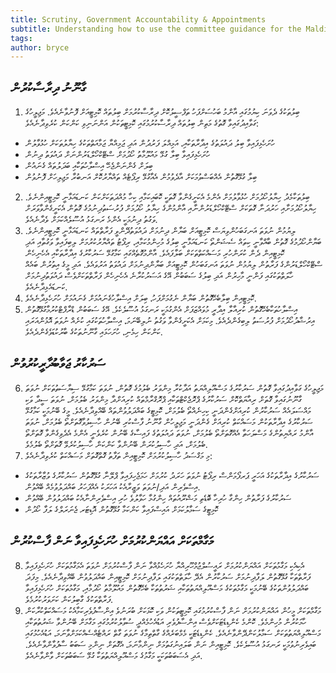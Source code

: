 ```yaml
---
title: Scrutiny, Government Accountability & Appointments
subtitle: Understanding how to use the committee guidance for the Maldives Parliament
tags: 
author: bryce
---
```


<h2>ގާނޫނު ދިރާސާކުރުން </h2>


<ol>
<li>ބިލުތަކުގެ ދެވަނަ ކިޔުމުގައި އާންމު ބަހުސަށްފަހު ތަފްސީލުކޮށް ދިރާސާކުރުމަށް ބިލުތައް ކޮމިޓީއަށް ފޮނުވާނެއެވެ. މަޖިލީހުގެ ގަވާއިދުގައިވާ ގޮތުގެ މަތިން ބިލުތައް ދިރާސާކުރުމުގައި ކޮމިޓީތަކުން އަންނަނިވި ކަންކަން ކުރެވިދާނެއެވެ: </li>
</ol>
<ul>
<li>ހުށަހެޅިފައިވާ ބިލު ދައުލަތުގެ އިދާރާތަކާއި، އަމިއްލަ ފަރުދުން އަދި ޖަމިއްޔާ ޖަމާއަތްތަކުގެ ހިޔާލުތަކަށް ހުޅުވާލުން </li>
<li>ހުށަހެޅިފައިވާ ބިލާ ގުޅޭ މައުލޫމާތު ހޯދުމަށް ސްޓޭކްހޯލްޑަރުންނަށް ދައުވަތު ދިނުން </li>
<li>ބިލަށް ގެންނަންޖެހޭ އިސްލާހުތަކާއި ބަދަލުތައް ގެނައުން </li>
<li>ބިލާ ގުޅޭގޮތުން އެއްބަސްވުމަކަށް އާދެވުމުން އެއާގުޅޭ ރިޕޯޓެއް ތައްޔާރުކޮށް އަނބުރާ މަޖިލިހަށް ފޮނުވުން</li>
</ul>

<ol start="2">
<li>ބިލުތަކާމެދު ހިޔާލުހޯދުމަށް ހުޅުވާލުމަށް އެންމެ އެކަށީގެންވާ ގޮތަކީ ކޮބައިކަމާއި ކިހާ މުއްދަތަކަށްކަން ކަނޑައަޅާނީ ކޮމިޓީއިންނެވެ. ހިޔާލުހޯދުމަށާއި ހަރުދަނާ ގޮތަކަށް ސްޓޭކްހޯލްޑަރުންނާއި އާންމުންގެ ހިޔާލު ހޯދުމަށް ފުރުސަތުދިނުމުގެ ގޮތުން އެކަށީގެންވާވަރަށް ވަގުތު ދިނުމަކީ އެންމެ ރަނގަޅު އުސޫލެއްކަމަށް ވެދާނެއެވެ.   </li>
<li>ލިޔުމުން ނުވަތަ އަނގަބަހުންވިޔަސް ކޮމިޓީއަށް ބަޔާން ދިނުމަށް ދައުވަތުދޭންވީ ފަރާތްތައް ކަނޑައަޅާނީ ކޮމިޓީއިންނެވެ. ބަޔާންހޯދުމުގެ ގޮތުން ބާއްވާނީ ކިތައް ސެޝަންތޯ ކަނޑައަޅާނީ ބިލުގެ މުހިންމުކަމާއި، ރިޕޯޓު ތައްޔާރުކުރުމަށް ލިބިފައިވާ ވަގުތާއި އަދި ކޮމިޓީއިން ދެން ކުރަންހުރި މަސައްކަތްތަކަށް ބަލާފައެވެ. އާންމުގޮތެއްގައި ކަމާގުޅޭ ސަރުކާރުގެ އިދާރާތަކާއި އެހެނިހެން ސްޓޭކްހޯލްޑަރުންގެ ފަރާތުން ލިޔުމުން ނުވަތަ އަނގަބަހުން ކޮމިޓީއަށް ބަޔާންދިނުމަށް ދައުވަތު އަރުވައެވެ. އަދި މީގެ އިތުރުން ބައެއް ހާލަތްތަކުގައި ފަންނީ މާހިރުން އަދި ބިލުގެ ސަބަބުން އޭގެ އަސަރުކުރާނެ އެހެނިހެން ފަރާތްތަކަށްވެސް ދައުވަތުދިނުމަށް ކަނޑައެޅިދާނެއެވެ. </li>
<li>ކޮމިޓީއިން ބިލާބެހޭގޮތުން ބަޔާން ނެގުމަށްފަހު، ބިލަށް އިސްލާހުގެނައުމަށް ގެނައުމަށް ހުށަހެޅިދާނެއެވެ. </li>
<li>އިސްލާހުތަކާބެހޭގޮތުން ކުރިއާލާ އިދާރީ މުވައްޒަފަށް އެންގުމަކީ ރަނގަޅު އުސޫލެކެވެ. އޭގެ ސަބަބުން ޑްރާފްޓްކުރުމާގުޅޭގޮތުން އިރުޝާދުހޯދުމަށް ފުރުސަތު ލިބިގެންދެއެވެ. މިކަމަށް އެކަށީގެންވާ ވަގުތު ނުލިބޭނަމަ، އިސްލާހުތަކުގައި ކުށެއް ނުވަތަ އޮޅުންއަރައި ކަންކަން ހިމެނި، ހުށަހަޅައި ގާނޫނުތަކުގެ ބާރުކުޑަވެގެންދެއެވެ.</li>
</ol>

<h2>ސަރުކާރު ޖަވާބުދާރީކުރުވުން </h2>

<ol start="6">
<li>މަޖިލީހުގެ ގަވާއިދުގައިވާ ގޮތުން ސަރުކާރުގެ މަސްއޫލިއްޔަތު އަދާކުރާ މިންވަރު ބެލުމުގެ ގޮތުން، ނުވަތަ ކަމާގުޅޭ ސިޔާސަތުތަކަށް ނުވަތަ ގާނޫނުގައިވާ ގޮތަށް ރިއާޔަތްކޮށް ސަރުކާރުގެ ޕްރޮޖެކްޓްތަކާއި ޕްރޮގްރާމްތައް ކުރިއަށްދާ މިންވަރު ބެލުމަށް، ނުވަތަ ސީދާ ވަކި މައްސަލައެއް ސަރުކާރުން ކުރިއަށްގެންދަނީ ކިހިނެއްތޯ ބެލުމަށް، ކޮމިޓީގެ ބައްދަލުވުންތައް ބޭއްވިދާނެއެވެ. މީގެ ބޭނުމަކީ ކަމާގުޅޭ ސަރުކާރުގެ އިދާރާތަކުން މަސައްކަތް ކުރިއަށް ގެންދަނީ މަޖިލީހުން ގާނޫނު ފާސްކުރި ބޭނުން ހާސިލުވާގޮތަށްތޯ ބެލުމަށް، ނުވަތަ އާންމު ރައްޔިތުންގެ މަސްލަހަތާ އެއްގޮތަށްތޯ ބެލުމަށް، ނުވަތަ ދައުލަތުގެ ފައިސާގެ ބޭނުން ކުރެވެނީ އެންމެ އެދެވިގެންވާ ގޮތަށްތޯ ބެލުމަށް، އަދި ހާސިލުކުރަން ބޭނުންވާ ކަންކަން ހާސިލުކުރެވޭ ގޮތަށްތޯ ބެލުމެވެ. </li>
<li>މި މަގްސަދު ހާސިލުކުރުމަށް ކޮމިޓީއިން ތަފާތު ގޮތްގޮތަށް މަސައްކަތް ކުރެވިދާނެއެވެ: </li>
</ol>
<ul>
<li>ސަރުކާރުގެ އިދާރާތަކުގެ އަހަރީ ޕަރފޯމަންސް ރިޕޯޓު ނުވަތަ ހަރަދު ކުރުމަށް ހަމަޖެހިފައިވާ ޕްލޭނާ ގުޅޭގޮތުން ސަރުކާރުގެ ވުޒާރާތަކުގެ އިސްވެރިން އަދި/ނުވަތަ ވަޒީރާއެކު އަހަރަކު އެއްފަހަރު ބައްދަލުވުމެއް ބޭއްވުން. </li>
<li>ސަރުކާރުގެ ފަރާތުން ހިންގާ ހުރިހާ ބޮޑެތި މަޝްރޫއުތައް ހިންގުމާ ހަވާލުވެ ހުރި އިސްވެރިންނާއެކު ބައްދަލުވުން ބޭއްވުން</li>
<li>ކޮމިޓީގެ ސަމާލުކަމަށް އައިސްފައިވާ ކަންކަމާ ގުޅޭގޮތުން އޮޑިޓަރ ޖެނަރަލްގެ ލަފާ ހޯދުން </li>
</ul>

<h2>މަގާމްތަކަށް އައްޔަންކުރުމަށް ހުށަހެޅިފައިވާ ނަން ފާސްކުރުން</h2>

<ol start="8">
<li>އެކިއެކި މަގާމުތަކަށް އައްޔަންކުރުމަށް ރައީސުލްޖުމްހޫރިއްޔާ ހުށަހެޅުއްވާ ނަން ފާސްކުރުމަށް ނުވަތަ އެމަގާމުތަކަށް ހުށަހެޅިފައިވާ ފަރާތްތަކާ ގުޅޭގޮތުން ލަފާދިނުމަށް ސަރުކާރުން އެދޭ ހާލަތްތަކުގައި ލަފާދިނުމަށް ކޮމިޓީއިން ބައްދަލުވުން ބޭއްވިދާނެއެވެ. މިފަދަ ބައްދަލުވުންތަކުގެ ބޭނުމަކީ މަގާމުތަކުގެ މަސްއޫލިއްޔަތުތަކާއި ޝަރުތުތަކާ ބެހޭގޮތުން މައުލޫމާތު ހޯދުމާއި، މަގާމުތަކަށް ހުށަހެޅިފައިވާ ފަރާތްތަކުގެ ގާބިލުކަން ކަށަވަރުކުރުމެވެ. </li>
<li>މަގާމްތަކަށް މީހުން އައްޔަންކުރުމަށް ނަން ފާސްކުރުމުގައި ކޮމިޓީތަކުން ވަކި ކޮޅަކަށް ބުރަނުވެ އިންސާފުވެރިކަމާއެކު މަސައްކަތްކުރާކަން ހާމަކުރުން މުހިންމެވެ. ކޮންމެ ކެންޑިޑެޓަކަށްވެސް އިންސާފުވެރި އަޑުއެހުމެއްދީ ސުވާލުކުރުމުގައި މަގާމަށް ބޭނުންވާ ޝަރުތުތަކާއި މަސްއޫލިއްޔަތުތަކަށް ސަމާލުކަންދޭންވާނެއެވެ. ކެންޑިޑެޓަކީ މެމްބަރެއްގެ ގާތްތިމާގެ ނުވަތަ ގާތް ރައްޓެއްސެއްކަމަށްވާނަމަ، އަޑުއެހުމުގައި ބައިވެރިނުވުމަކީ ރަނގަޅު އުސޫލެކެވެ. ކޮމިޓީއިން ނަން ބަލައިނުގަތުމަށް ނިންމާނަމަ، އެގޮތަށް ނިންމި ސަބަބު ސާފުވާންވާނެއެވެ. އަދި އެސަބަބުތަކަކީ މަގާމުގެ މަސްއޫލިއްޔަތުތަކާ ގުޅޭ ސަބަބުތަކަށް ވާންވާނެއެވެ. </li>
</ol>

